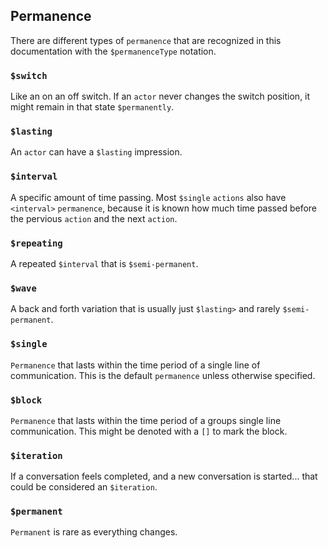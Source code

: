 ## Permanence
There are different types of `permanence` that are recognized in this documentation with the `$permanenceType` notation.

### `$switch`
Like an on an off switch.  If an `actor` never changes the switch position, it might remain in that state `$permanently`.

### `$lasting`
An `actor` can have a `$lasting` impression.

### `$interval`
A specific amount of time passing.  Most `$single` `actions` also have `<interval>` `permanence`, because it is known how much time passed before the pervious `action` and the next `action`.

### `$repeating`
A repeated `$interval` that is `$semi-permanent`.

### `$wave`
A back and forth variation that is usually just `$lasting>` and rarely `$semi-permanent`.

### `$single`
`Permanence` that lasts within the time period of a single line of communication.  This is the default `permanence` unless otherwise specified.

### `$block`
`Permanence` that lasts within the time period of a groups single line communication.  This might be denoted with a `[]` to mark the block.

### `$iteration`
If a conversation feels completed, and a new conversation is started... that could be considered an `$iteration`.

### `$permanent`
`Permanent` is rare as everything changes.